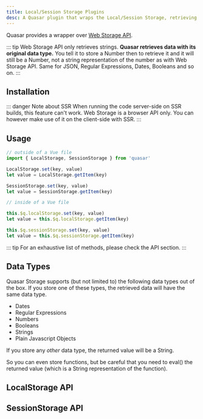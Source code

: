 ```yaml
---
title: Local/Session Storage Plugins
desc: A Quasar plugin that wraps the Local/Session Storage, retrieving data with its original JS type.
---
```


Quasar provides a wrapper over [Web Storage API](https://developer.mozilla.org/en-US/docs/Web/API/Web_Storage_API).

::: tip
Web Storage API only retrieves strings. **Quasar retrieves data with its original data type.** You tell it to store a Number then to retrieve it and it will still be a Number, not a string representation of the number as with Web Storage API. Same for JSON, Regular Expressions, Dates, Booleans and so on.
:::

## Installation
<doc-installation :plugins="['LocalStorage', 'SessionStorage']" />

::: danger Note about SSR
When running the code server-side on SSR builds, this feature can't work. Web Storage is a browser API only. You can however make use of it on the client-side with SSR.
:::

## Usage

``` js
// outside of a Vue file
import { LocalStorage, SessionStorage } from 'quasar'

LocalStorage.set(key, value)
let value = LocalStorage.getItem(key)

SessionStorage.set(key, value)
let value = SessionStorage.getItem(key)
```

``` js
// inside of a Vue file

this.$q.localStorage.set(key, value)
let value = this.$q.localStorage.getItem(key)

this.$q.sessionStorage.set(key, value)
let value = this.$q.sessionStorage.getItem(key)
```

::: tip
For an exhaustive list of methods, please check the API section.
:::

## Data Types

Quasar Storage supports (but not limited to) the following data types out of the box. If you store one of these types, the retrieved data will have the same data type.

* Dates
* Regular Expressions
* Numbers
* Booleans
* Strings
* Plain Javascript Objects

If you store any *other* data type, the returned value will be a String.

So you can even store functions, but be careful that you need to eval() the returned value (which is a String representation of the function).

## LocalStorage API

<doc-api file="LocalStorage" />

## SessionStorage API

<doc-api file="SessionStorage" />
